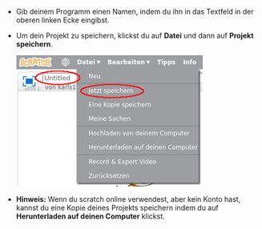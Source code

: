 + Gib deinem Programm einen Namen, indem du ihn in das Textfeld in der oberen linken Ecke eingibst.

+ Um dein Projekt zu speichern, klickst du auf **Datei** und dann auf **Projekt speichern**.
    
    ![screenshot](images/save.png)

+ **Hinweis:** Wenn du scratch online verwendest, aber kein Konto hast, kannst du eine Kopie deines Projekts speichern indem du auf **Herunterladen auf deinen Computer** klickst.